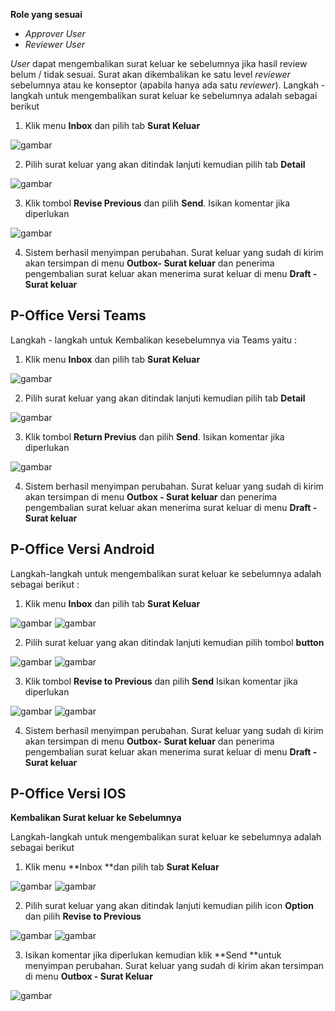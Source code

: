 **Role yang sesuai**

- *Approver User*
- *Reviewer User*

*User* dapat mengembalikan surat keluar ke sebelumnya jika hasil review belum / tidak sesuai. Surat akan dikembalikan ke satu level *reviewer* sebelumnya atau ke konseptor (apabila hanya ada satu *reviewer*). Langkah - langkah untuk mengembalikan surat keluar ke sebelumnya adalah sebagai berikut

1. Klik menu **Inbox** dan pilih tab **Surat Keluar**

![gambar](SuratKeluar/SK_Web/SK38.png)

2. Pilih surat keluar yang akan ditindak lanjuti kemudian pilih tab **Detail**

![gambar](SuratKeluar/SK_Web/SK39.png)

3. Klik tombol **Revise Previous** dan pilih **Send**. Isikan komentar jika diperlukan

![gambar](SuratKeluar/SK_Web/SK40.png)

4. Sistem berhasil menyimpan perubahan. Surat keluar yang sudah di kirim akan tersimpan di menu **Outbox- Surat keluar** dan penerima pengembalian surat keluar akan menerima surat keluar di menu **Draft - Surat keluar**


## **P-Office Versi Teams**


Langkah - langkah untuk Kembalikan kesebelumnya via Teams yaitu :


 1. Klik menu **Inbox** dan pilih tab **Surat Keluar**

 ![gambar](SuratKeluar/SK_Teams/SK40.png)

 2. Pilih surat keluar yang akan ditindak lanjuti kemudian pilih tab **Detail**

 ![gambar](SuratKeluar/SK_Teams/SK41.png)

 3. Klik tombol **Return Previus** dan pilih **Send**. Isikan komentar jika diperlukan
 
 ![gambar](SuratKeluar/SK_Teams/SK42.png)

 4. Sistem berhasil menyimpan perubahan. Surat keluar yang sudah di kirim akan tersimpan di menu **Outbox - Surat keluar** dan penerima pengembalian surat keluar akan menerima surat keluar di menu **Draft - Surat keluar**


## **P-Office Versi Android**

Langkah-langkah untuk mengembalikan surat keluar ke sebelumnya adalah sebagai berikut :

1. Klik menu **Inbox** dan pilih tab **Surat Keluar**

![gambar](SuratKeluar/SK_Android/KembaliSK/A01.jpg) ![gambar](SuratKeluar/SK_Android/KembaliSK/A02.jpg)

2. Pilih surat keluar yang akan ditindak lanjuti kemudian pilih tombol **button**

![gambar](SuratKeluar/SK_Android/KembaliSK/A003.jpg) ![gambar](SuratKeluar/SK_Android/KembaliSK/A03.jpg)

3. Klik tombol **Revise to Previous** dan pilih **Send** Isikan komentar jika diperlukan

![gambar](SuratKeluar/SK_Android/KembaliSK/A04.jpg) ![gambar](SuratKeluar/SK_Android/KembaliSK/A05.jpg)

4. Sistem berhasil menyimpan perubahan. Surat keluar yang sudah di kirim akan tersimpan di menu **Outbox- Surat keluar** dan penerima pengembalian surat keluar akan menerima surat keluar di menu **Draft - Surat keluar**



## **P-Office Versi IOS**

**Kembalikan Surat keluar ke Sebelumnya**

Langkah-langkah untuk mengembalikan surat keluar ke sebelumnya adalah sebagai berikut

1.	Klik menu **Inbox **dan pilih tab **Surat Keluar**

![gambar](SuratKeluar/SK_IOS/SK-63.png)
![gambar](SuratKeluar/SK_IOS/SK-64.png)

2.	Pilih surat keluar yang akan ditindak lanjuti kemudian pilih icon **Option** dan pilih **Revise to Previous**

![gambar](SuratKeluar/SK_IOS/SK-65.png)
![gambar](SuratKeluar/SK_IOS/SK-38.png)

3.	Isikan komentar jika diperlukan kemudian klik **Send **untuk menyimpan perubahan. Surat keluar yang sudah di kirim akan tersimpan di menu **Outbox - Surat Keluar**

![gambar](SuratKeluar/SK_IOS/SK-39.png)